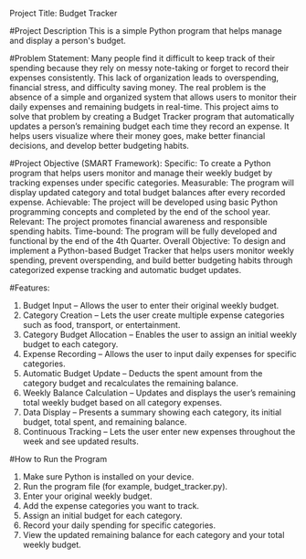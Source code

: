 Project Title: Budget Tracker

#Project Description
This is a simple Python program that helps manage and display a person's budget.

#Problem Statement:
Many people find it difficult to keep track of their spending because they rely on messy note-taking or forget to record their expenses consistently. This lack of organization leads to overspending, financial stress, and difficulty saving money. The real problem is the absence of a simple and organized system that allows users to monitor their daily expenses and remaining budgets in real-time.
This project aims to solve that problem by creating a Budget Tracker program that automatically updates a person’s remaining budget each time they record an expense. It helps users visualize where their money goes, make better financial decisions, and develop better budgeting habits.

#Project Objective (SMART Framework):
Specific: To create a Python program that helps users monitor and manage their weekly budget by tracking expenses under specific categories.
Measurable: The program will display updated category and total budget balances after every recorded expense.
Achievable: The project will be developed using basic Python programming concepts and completed by the end of the school year.
Relevant: The project promotes financial awareness and responsible spending habits.
Time-bound: The program will be fully developed and functional by the end of the 4th Quarter.
Overall Objective:
To design and implement a Python-based Budget Tracker that helps users monitor weekly spending, prevent overspending, and build better budgeting habits through categorized expense tracking and automatic budget updates.

#Features:
1. Budget Input – Allows the user to enter their original weekly budget.
2. Category Creation – Lets the user create multiple expense categories such as food, transport, or entertainment.
3. Category Budget Allocation – Enables the user to assign an initial weekly budget to each category.
4. Expense Recording – Allows the user to input daily expenses for specific categories.
5. Automatic Budget Update – Deducts the spent amount from the category budget and recalculates the remaining balance.
6. Weekly Balance Calculation – Updates and displays the user’s remaining total weekly budget based on all category expenses.
7. Data Display – Presents a summary showing each category, its initial budget, total spent, and remaining balance.
8. Continuous Tracking – Lets the user enter new expenses throughout the week and see updated results.

#How to Run the Program
1. Make sure Python is installed on your device.
2. Run the program file (for example, budget_tracker.py).
3. Enter your original weekly budget.
4. Add the expense categories you want to track.
5. Assign an initial budget for each category.
6. Record your daily spending for specific categories.
7. View the updated remaining balance for each category and your total weekly budget.
